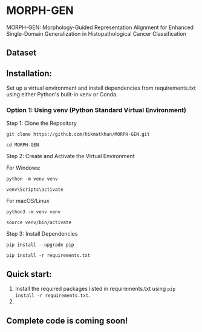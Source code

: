 # MORPH-GEN
MORPH-GEN: Morphology-Guided Representation Alignment for Enhanced Single-Domain Generalization in Histopathological Cancer Classification

## Dataset


## Installation:
Set up a virtual environment and install dependencies from requirements.txt using either Python's built-in venv or Conda.
### Option 1: Using venv (Python Standard Virtual Environment)
Step 1: Clone the Repository

`git clone https://github.com/hikmatkhan/MORPH-GEN.git`

`cd MORPH-GEN`

Step 2: Create and Activate the Virtual Environment

For Windows:

`python -m venv venv`

`venv\Scripts\activate`

For macOS/Linux

`python3 -m venv venv`

`source venv/bin/activate`

Step 3: Install Dependencies

`pip install --upgrade pip`

`pip install -r requirements.txt`



## Quick start:
1. Install the required packages listed in requirements.txt using `pip install -r requirements.txt`.
2.
## Complete code is coming soon!
